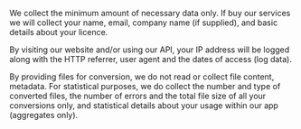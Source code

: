 We collect the minimum amount of necessary data only. If buy our services we will collect your name, email, company name (if supplied), and basic details about your licence.

By visiting our website and/or using our API, your IP address will be logged along with the HTTP referrer, user agent and the dates of access (log data).

By providing files for conversion, we do not read or collect file content, metadata. For statistical purposes, we do collect the number and type of converted files, the number of errors and the total file size of all your conversions only, and statistical details about your usage within our app (aggregates only).